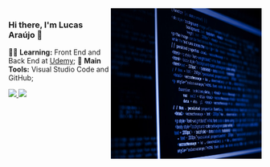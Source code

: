 <img src = "coding.jpg" width = "300px" height = "300px" align = "right">

### Hi there, I'm Lucas Araújo 👋
:man_student: **Learning:** Front End and Back End at [Udemy](https://www.udemy.com/course/web-completo/);
:school_satchel: **Main Tools:** Visual Studio Code and GitHub;

<div>
  <a href="https://github.com/purplezinn">
  <img height="150em" src="https://github-readme-stats.vercel.app/api?username=purplezinn&show_icons=true&theme=dark&include_all_commits=true&count_private=true"/>
  <img height="150em" src="https://github-readme-stats.vercel.app/api/top-langs/?username=purplezinn&layout=compact&langs_count=7&theme=dark"/>
</div>
